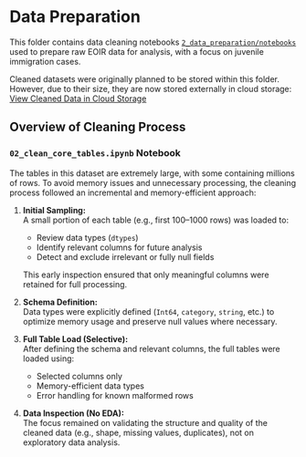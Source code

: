 # Data Preparation

This folder contains data cleaning notebooks
[`2_data_preparation/notebooks`](./notebooks)
used to prepare raw EOIR data for analysis,
with a focus on juvenile immigration cases.

Cleaned datasets were originally planned to be stored within this folder.
However, due to their size, they are now stored externally in cloud storage:  
[View Cleaned Data in Cloud Storage](<link-to-folder>)

## Overview of Cleaning Process

### `02_clean_core_tables.ipynb` Notebook

The tables in this dataset are extremely large,
with some containing millions of rows.
To avoid memory issues and unnecessary processing,
the cleaning process followed an incremental and memory-efficient approach:

1. **Initial Sampling:**  
   A small portion of each table (e.g., first 100–1000 rows) was loaded to:
   - Review data types (`dtypes`)
   - Identify relevant columns for future analysis
   - Detect and exclude irrelevant or fully null fields

   This early inspection ensured that only meaningful columns were retained for
   full processing.

2. **Schema Definition:**  
   Data types were explicitly defined (`Int64`, `category`, `string`, etc.)
   to optimize memory usage and preserve null values where necessary.

3. **Full Table Load (Selective):**  
   After defining the schema and relevant columns, the full tables were loaded using:
   - Selected columns only  
   - Memory-efficient data types  
   - Error handling for known malformed rows

4. **Data Inspection (No EDA):**  
   The focus remained on validating the structure and quality of
   the cleaned data (e.g., shape, missing values, duplicates),
   not on exploratory data analysis.
